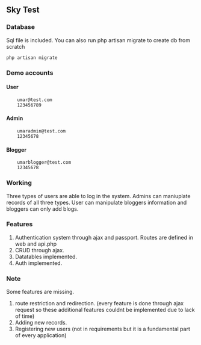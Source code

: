 ## Sky Test

### Database
Sql file is included. You can also run php artisan migrate to create db from scratch
```command
php artisan migrate
```

### Demo accounts
#### User
```command
    umar@test.com
    123456789
```

#### Admin
```command
    umaradmin@test.com
    12345678
```

#### Blogger
```command
    umarblogger@test.com
    12345678
```

### Working
Three types of users are able to log in the system. Admins can maniuplate records of all three types. User can manipulate bloggers information and bloggers can only add blogs. 

### Features
1. Authentication system through ajax and passport. Routes are defined in web and api.php
2. CRUD through ajax.
3. Datatables implemented. 
4. Auth implemented. 

### Note
Some features are missing.
1. route restriction and redirection. (every feature is done through ajax request so these additional features couldnt be implemented due to lack of time)
2. Adding new records.
3. Registering new users (not in requirements but it is a fundamental part of every application)

